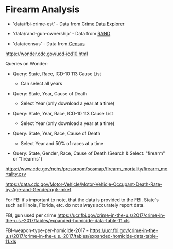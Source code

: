 Firearm Analysis
================

* 'data/fbi-crime-est' - Data from [Crime Data Explorer](https://crime-data-explorer.fr.cloud.gov/explorer/national/united-states/crime)

* 'data/rand-gun-ownership' - Data from [RAND](https://www.rand.org/pubs/tools/TL354.html)

* 'data/census' - Data from [Census](https://www2.census.gov/programs-surveys/popest/datasets/)

https://wonder.cdc.gov/ucd-icd10.html

Queries on Wonder:

* Query: State, Race, ICD-10 113 Cause List
    * Can select all years
    
* Query: State, Year, Cause of Death    
    * Select Year (only download a year at a time)
    
* Query: State, Year, Race, ICD-10 113 Cause List
    * Select Year (only download a year at a time)
    
* Query: State, Year, Race, Cause of Death
    * Select Year and 50% of races at a time

* Query: State, Gender, Race, Cause of Death (Search & Select: "firearm" or "firearms")

https://www.cdc.gov/nchs/pressroom/sosmap/firearm_mortality/firearm_mortality.csv

https://data.cdc.gov/Motor-Vehicle/Motor-Vehicle-Occupant-Death-Rate-by-Age-and-Gende/rqg5-mkef

For FBI it's important to note, that the data is provided to the FBI. State's such as Illinois, Florida, etc. do not always accurately report data.

FBI, gun used per crime https://ucr.fbi.gov/crime-in-the-u.s/2017/crime-in-the-u.s.-2017/tables/expanded-homicide-data-table-11.xls

FBI-weapon-type-per-homicide-2017 - https://ucr.fbi.gov/crime-in-the-u.s/2017/crime-in-the-u.s.-2017/tables/expanded-homicide-data-table-11.xls